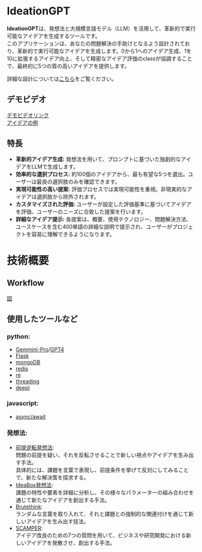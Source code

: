 # IdeationGPT
**IdeationGPT**は、発想法と大規模言語モデル（LLM）を活用して、革新的で実行可能なアイデアを生成するツールです。  
このアプリケーションは、あなたの問題解決の手助けとなるよう設計されており、革新的で実行可能なアイデアを生成します。0から1へのアイデア生成、1を10に拡張するアイデア向上、そして精密なアイデア評価のclassが協調することで、最終的に5つの質の高いアイデアを提供します。

詳細な設計については[こちら](リンク先URL)をご覧ください。

## デモビデオ
[デモビデオリンク](ビデオリンクのURL)  
[アイデアの例](写真)

## 特長 

- **革新的アイデア生成:** 発想法を用いて、プロンプトに基づいた独創的なアイデアをLLMで生成します。
- **効率的な選択プロセス:** 約100個のアイデアから、最も有望な5つを選出。ユーザーは最良の選択肢のみを確認できます。
- **実現可能性の高い提案:** 評価プロセスでは実現可能性を重視。非現実的なアイデアは選択肢から除外されます。
- **カスタマイズされた評価:** ユーザーが設定した評価基準に基づいてアイデアを評価、ユーザーのニーズに合致した提案を行います。
- **詳細なアイデア提示:** 各提案は、概要、使用テクノロジー、問題解決方法、ユースケースを含む400単語の詳細な説明で提示され、ユーザーがプロジェクトを容易に理解できるようになります。


# 技術概要
## Workflow 
[図](URL)
## 使用したツールなど  
### python:
- [Gemmini-Pro](https://platform.openai.com/docs/api-reference/chat)/[GPT4](https://cloud.google.com/vertex-ai/docs/generative-ai/model-reference/gemini)
- [Flask](https://flask.palletsprojects.com/en/3.0.x/)
- [mongoDB](https://pymongo.readthedocs.io/en/stable/)  
- [redis](https://github.com/redis/redis-py)  
- [re](https://docs.python.org/ja/3.12/library/re.html)  
- [threading](https://docs.python.org/ja/3/library/threading.html)  
- [deepl](https://www.deepl.com/docs-api)  
### javascript:
- [async/await](https://developer.mozilla.org/ja/docs/Web/JavaScript/Reference/Statements/async_function)  
### 発想法:  
- [前提逆転発想法](https://diamond.jp/articles/-/16331):  
問題の前提を疑い、それを反転させることで新しい視点やアイデアを生み出す手法。  
具体的には、課題を言葉で表現し、前提条件を挙げて反対にしてみることで、新たな解決策を探求する。
- [IdeaBox発想法](https://ssaits.jp/promapedia/method/idea-box.html):  
課題の特性や要素を詳細に分析し、その様々なパラメーターの組み合わせを通じて新たなアイデアを創出する手法。
- [Brutethink](https://www.mycoted.com/Brutethink):  
ランダムな言葉を取り入れて、それと課題との強制的な関連付けを通じて新しいアイデアを生み出す技法。
- [SCAMPER](https://stockmark.co.jp/coevo/scamper):  
アイデア改良のための7つの質問を用いて、ビジネスや研究開発における新しいアイデアを発散させ、創出する手法。   
 



